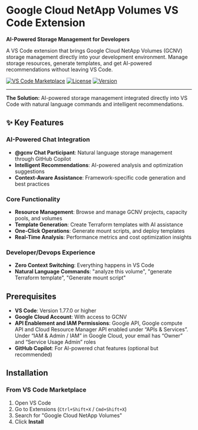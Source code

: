 # Google Cloud NetApp Volumes VS Code Extension

**AI-Powered Storage Management for Developers**

A VS Code extension that brings Google Cloud NetApp Volumes (GCNV) storage management directly into your development environment. Manage storage resources, generate templates, and get AI-powered recommendations without leaving VS Code.

[![VS Code Marketplace](https://img.shields.io/badge/VS%20Code-Marketplace-blue)](https://marketplace.visualstudio.com/items?itemName=NetApp.gcnv-vscode-extension)
[![License](https://img.shields.io/badge/License-MIT-green.svg)](https://github.com/NetApp/gcnv-vscode-ext/blob/main/LICENSE)
[![Version](https://img.shields.io/badge/Version-1.0.0-orange)](https://marketplace.visualstudio.com/items?itemName=netapp.google-cloud-netapp-volumes)

---

**The Solution:** AI-powered storage management integrated directly into VS Code with natural language commands and intelligent recommendations.

## ✨ Key Features

### AI-Powered Chat Integration
- **@gcnv Chat Participant**: Natural language storage management through GitHub Copilot
- **Intelligent Recommendations**: AI-powered analysis and optimization suggestions
- **Context-Aware Assistance**: Framework-specific code generation and best practices

### Core Functionality
- **Resource Management**: Browse and manage GCNV projects, capacity pools, and volumes
- **Template Generation**: Create Terraform templates with AI assistance
- **One-Click Operations**: Generate mount scripts, and deploy templates
- **Real-Time Analysis**: Performance metrics and cost optimization insights

### Developer/Devops Experience
- **Zero Context Switching**: Everything happens in VS Code
- **Natural Language Commands**: "analyze this volume", "generate Terraform template", "Generate mount script"

## Prerequisites

- **VS Code**: Version 1.77.0 or higher
- **Google Cloud Account**: With access to GCNV
- **API Enablement and IAM Permissions**: Google API, Google compute API and Cloud Resource Manager API enabled under “APIs & Services”. Under “IAM & Admin / IAM” in Google Cloud, your email has “Owner” and “Service Usage Admin” roles 
- **GitHub Copilot**: For AI-powered chat features (optional but recommended)

## Installation

### From VS Code Marketplace

1. Open VS Code
2. Go to Extensions (`Ctrl+Shift+X` / `Cmd+Shift+X`)
3. Search for "Google Cloud NetApp Volumes"
4. Click **Install**
